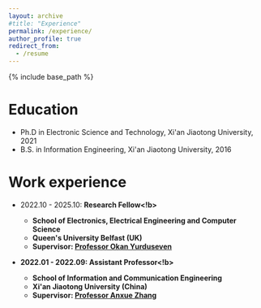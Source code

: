 ```yaml
---
layout: archive
#title: "Experience"
permalink: /experience/
author_profile: true
redirect_from:
  - /resume
---
```


{% include base_path %}

Education
======
* Ph.D in Electronic Science and Technology, Xi'an Jiaotong University, 2021
* B.S. in Information Engineering, Xi'an Jiaotong University, 2016

Work experience
======
* 2022.10 - 2025.10: <b>Research Fellow<!b>
  * School of Electronics, Electrical Engineering and Computer Science
  * Queen's University Belfast (UK)
  * Supervisor: [Professor Okan Yurduseven](https://sites.google.com/view/okanyurduseven/)

* 2022.01 - 2022.09: <b>Assistant Professor<!b>
  * School of Information and Communication Engineering
  * Xi'an Jiaotong University (China)
  * Supervisor: [Professor Anxue Zhang](https://gr.xjtu.edu.cn/web/anxuezhang)
  
<!-- Skills
======
* Skill 1
* Skill 2
  * Sub-skill 2.1
  * Sub-skill 2.2
  * Sub-skill 2.3
* Skill 3

Publications
======
  <ul>{% for post in site.publications reversed %}
    {% include archive-single-cv.html %}
  {% endfor %}</ul> -->
